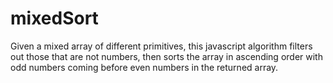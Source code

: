 # mixedSort
Given a mixed array of different primitives, this javascript algorithm filters out those that are not numbers, then sorts the array in ascending order with odd numbers coming before even numbers in the returned array. 
